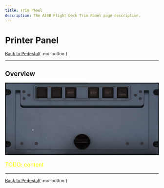 ```yaml
---
title: Trim Panel
description: The A380 Flight Deck Trim Panel page description.
---
```


# Printer Panel

[Back to Pedestal](../overviews/pedestal.md){ .md-button }

---

## Overview

![printer.png](../../../assets/a380x-briefing/flight-deck/pedestal/printer.png)

[//]: # (TODO)
<p style="color:yellow; font-size:18px;">TODO: content </p> 

---

[Back to Pedestal](../overviews/pedestal.md){ .md-button }
